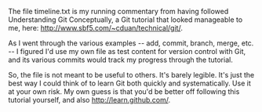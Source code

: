 The file timeline.txt is my running commentary from having followed Understanding Git Conceptually, a Git tutorial that looked manageable to me, here: http://www.sbf5.com/~cduan/technical/git/.

As I went through the various examples -- add, commit, branch, merge, etc. -- I figured I'd use my own file as test content for version control with Git, and its various commits would track my progress through the tutorial.

So, the file is not meant to be useful to others. It's barely legible. It's just the best way I could think of to learn Git both quickly and systematically. Use it at your own risk. My own guess is that you'd be better off following this tutorial yourself, and also http://learn.github.com/.
